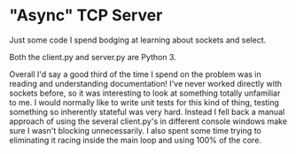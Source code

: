 "Async" TCP Server
==================

Just some code I spend bodging at learning about sockets and select.

Both the client.py and server.py are Python 3.

Overall I'd say a good third of the time I spend on the problem was in reading and understanding documentation! I've never worked directly with sockets before, so it was interesting to look at something totally unfamiliar to me. I would normally like to write unit tests for this kind of thing, testing something so inherently stateful was very hard. Instead I fell back a manual approach of using the several client.py's in different console windows make sure I wasn't blocking unnecessarily. I also spent some time trying to eliminating it racing inside the main loop and using 100% of the core.
